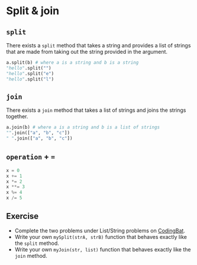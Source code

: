 # Split & join

## `split`
There exists a `split` method that takes a string and provides a list of strings that are made from taking out the string provided in the argument.
```python
a.split(b) # where a is a string and b is a string
"hello".split("")
"hello".split("e")
"hello".split("l")

```
## `join`
There exists a `join` method that takes a list of strings and joins the strings together.
```python
a.join(b) # where a is a string and b is a list of strings
"".join(["a", "b", "c"])
" ".join(["a", "b", "c"])
```

## `operation` + `=`
```python
x = 0
x += 1
x *= 2
x **= 3
x %= 4
x /= 5
```

## Exercise
- Complete the two problems under List/String problems on [CodingBat](http://codingbat.com/home/konstans@stuy.edu/intro).
- Write your own `mySplit(strA, strB)` function that behaves exactly like the `split` method.
- Write your own `myJoin(str, list)` function that behaves exactly like the `join` method.
